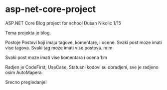 # asp-net-core-project
ASP.NET Core Blog project for school
Dusan Nikolic 1/15

Tema projekta je blog. 

Postoje Postovi koji imaju tagove, komentare, i ocene.
Svaki post moze imati vise tagova.
Svaki tag moze imati vise postova. m:m

Svaki post moze imati vise komentara i ocena 1:m 

Radjen je CodeFirst, UseCase, Statusni kodovi su obradjeni, sve je radjeno osim AutoMapera. 

Srecno pregledanje!
